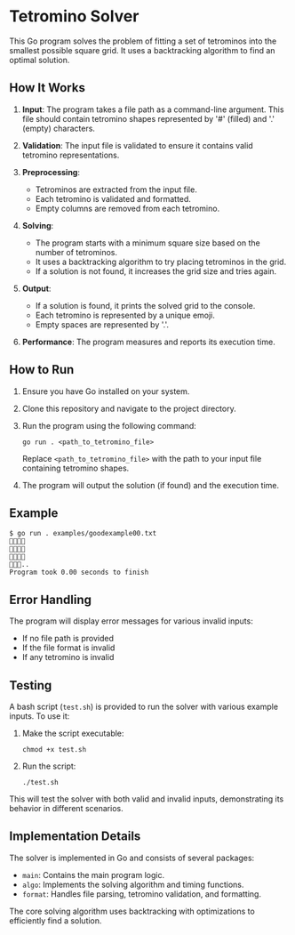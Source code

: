 # Tetromino Solver

This Go program solves the problem of fitting a set of tetrominos into the smallest possible square grid. It uses a backtracking algorithm to find an optimal solution.

## How It Works

1. **Input**: The program takes a file path as a command-line argument. This file should contain tetromino shapes represented by '#' (filled) and '.' (empty) characters.

2. **Validation**: The input file is validated to ensure it contains valid tetromino representations.

3. **Preprocessing**: 
   - Tetrominos are extracted from the input file.
   - Each tetromino is validated and formatted.
   - Empty columns are removed from each tetromino.

4. **Solving**:
   - The program starts with a minimum square size based on the number of tetrominos.
   - It uses a backtracking algorithm to try placing tetrominos in the grid.
   - If a solution is not found, it increases the grid size and tries again.

5. **Output**: 
   - If a solution is found, it prints the solved grid to the console.
   - Each tetromino is represented by a unique emoji.
   - Empty spaces are represented by '.'.

6. **Performance**: The program measures and reports its execution time.

## How to Run

1. Ensure you have Go installed on your system.

2. Clone this repository and navigate to the project directory.

3. Run the program using the following command:

   ```
   go run . <path_to_tetromino_file>
   ```

   Replace `<path_to_tetromino_file>` with the path to your input file containing tetromino shapes.

4. The program will output the solution (if found) and the execution time.

## Example

```
$ go run . examples/goodexample00.txt
🤠🤠😱😱
🤠🤠😱🥵
🤠😱😱🥵
🥵🥵🥵..
Program took 0.00 seconds to finish
```

## Error Handling

The program will display error messages for various invalid inputs:

- If no file path is provided
- If the file format is invalid
- If any tetromino is invalid

## Testing

A bash script (`test.sh`) is provided to run the solver with various example inputs. To use it:

1. Make the script executable:
   ```
   chmod +x test.sh
   ```

2. Run the script:
   ```
   ./test.sh
   ```

This will test the solver with both valid and invalid inputs, demonstrating its behavior in different scenarios.

## Implementation Details

The solver is implemented in Go and consists of several packages:

- `main`: Contains the main program logic.
- `algo`: Implements the solving algorithm and timing functions.
- `format`: Handles file parsing, tetromino validation, and formatting.

The core solving algorithm uses backtracking with optimizations to efficiently find a solution.